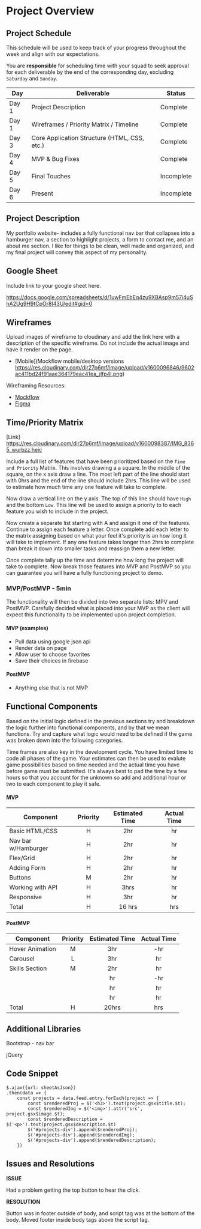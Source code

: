 # Project Overview

## Project Schedule

This schedule will be used to keep track of your progress throughout the week and align with our expectations.  

You are **responsible** for scheduling time with your squad to seek approval for each deliverable by the end of the corresponding day, excluding `Saturday` and `Sunday`.

|  Day | Deliverable | Status
|---|---| ---|
|Day 1| Project Description | Complete
|Day 1| Wireframes / Priority Matrix / Timeline | Complete
|Day 3| Core Application Structure (HTML, CSS, etc.) | Complete
|Day 4| MVP & Bug Fixes | Complete
|Day 5| Final Touches | Incomplete
|Day 6| Present | Incomplete


## Project Description

My portfolio website- includes a fully functional nav bar that collapses into a hamburger nav, a section to highlight projects, a form to contact me, and an about me section. I like for things to be clean, well made and organized, and my final project will convey this aspect of my personality. 

## Google Sheet

Include link to your google sheet here.  

https://docs.google.com/spreadsheets/d/1uwFmEbEq4zu9XBAsp9m57i4uShA2Ug9H9tCpOr8I43U/edit#gid=0 

## Wireframes

Upload images of wireframe to cloudinary and add the link here with a description of the specific wireframe. Do not include the actual image and have it render on the page.  

- [Mobile](Mockflow mobile/desktop versions  https://res.cloudinary.com/dir27p6mf/image/upload/v1600096846/9602ac411bd24f91aae364179eac41ea_jlfp4l.png)


Wireframing Resources:

- [Mockflow](https://mockflow.com/app/#Wireframe)
- [Figma](https://www.figma.com/)


## Time/Priority Matrix 

[Link] https://res.cloudinary.com/dir27p6mf/image/upload/v1600098387/IMG_8365_wurbzz.heic

Include a full list of features that have been prioritized based on the `Time and Priority` Matrix.  This involves drawing a a square.  In the middle of the square, on the x axis draw a line.  The most left part of the line should start with 0hrs and the end of the line should include 2hrs.  This line will be used to estimate how much time any one feature will take to complete. 

Now draw a vertical line on the y axis.  The top of this line should have `High` and the bottom `Low`.  This line will be used to assign a priority to to each feature you wish to include in the project.  

Now create a separate list starting with A and assign it one of the features.  Continue to assign each feature a letter.  Once complete add each letter to the matrix assigning based on what your feel it's priority is an how long it will take to implement. If any one feature takes longer than 2hrs to complete than break it down into smaller tasks and reassign them a new letter. 

Once complete tally up the time and determine how long the project will take to complete. Now break those features into MVP and PostMVP so you can guarantee you will have a fully functioning project to demo. 

### MVP/PostMVP - 5min

The functionality will then be divided into two separate lists: MPV and PostMVP.  Carefully decided what is placed into your MVP as the client will expect this functionality to be implemented upon project completion.  

#### MVP (examples)

- Pull data using google json api
- Render data on page 
- Allow user to choose favorites 
- Save their choices in firebase

#### PostMVP 

- Anything else that is not MVP

## Functional Components

Based on the initial logic defined in the previous sections try and breakdown the logic further into functional components, and by that we mean functions.  Try and capture what logic would need to be defined if the game was broken down into the following categories.

Time frames are also key in the development cycle.  You have limited time to code all phases of the game.  Your estimates can then be used to evalute game possibilities based on time needed and the actual time you have before game must be submitted. It's always best to pad the time by a few hours so that you account for the unknown so add and additional hour or two to each component to play it safe.

#### MVP
| Component | Priority | Estimated Time | Actual Time |
| --- | :---: |  :---: | :---: | 
| Basic HTML/CSS | H | 2hr | hr |
| Nav bar w/Hamburger | H | 2hr | hr |
| Flex/Grid | H | 2hr | hr |  
| Adding Form | H | 2hr|  hr | 
| Buttons| M | 2hr | hr|
| Working with API | H | 3hrs|  hr | 
| Responsive | H | 3hr | hr | hr |
| Total | H | 16 hrs| hrs |

#### PostMVP
| Component | Priority | Estimated Time | Actual Time |
| --- | :---: |  :---: | :---: | 
| Hover Animation | M | 3hr | -hr | hr |
| Carousel | L | 3hr | hr |
| Skills Section | M | 2hr | hr |
|  |  | hr | -hr | hr |
|  |  | hr | hr |
|  |  | hr | hr |
| Total | H | 20hrs| hrs |

## Additional Libraries
Bootstrap - nav bar

jQuery 
## Code Snippet

    $.ajax({url: sheetAsJson})
    .then(data => {
        const projects = data.feed.entry.forEach(project => {
            const $renderedProj = $('<h3>').text(project.gsx$title.$t);
            const $renderedImg = $('<img>').attr('src', project.gsx$image.$t);
            const $renderedDescription = $('<p>').text(project.gsx$description.$t)
            $('#projects-div').append($renderedProj);
            $('#projects-div').append($renderedImg);
            $('#projects-div').append($renderedDescription);
        })


## Issues and Resolutions

**ISSUE**

 Had a problem getting the top button to hear the click.     


**RESOLUTION**

Button was in footer outside of body, and script tag was at the bottom of the body. Moved footer inside body tags above the script tag. 